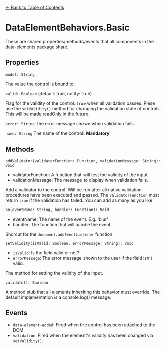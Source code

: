 [<- Back to Table of Contents](../README.md)

# DataElementBehaviors.Basic

These are shared properties/methods/events that all components
in the data-elements package share.

## Properties

`model: String` 

The value the control is bound to.

`valid: Boolean` (default: true, notify: true)

Flag for the validity of the control. `true` when all validation passes. 
Plese use the `setValidity()` method for changing the validation state 
of controls. This will be made readOnly in the future.

`error: String` The error message shown when validation fails.

`name: String` The name of the control. **Mandatory**

## Methods

`addValidator(validatorFunction: Function, validationMessage: String): Void` 
- validatorFunction: A function that will test the validity of the input.
- validationMessage: The message to display when validation fails.

Add a validator to the control. Will be run after all native validation
procedures have been executed and passed. The `validatorFunction` must
return `true` if the validation has failed. You can add as many as you like.

`on(eventName: String, handler: Function): Void`

- eventName: The name of the event. E.g. 'blur'
- handler: The function that will handle the event.

Shorcut for the `document.addEventListener` function.

`setValidity(isValid: Boolean, errorMessage: String): Void`

- `isValid`: Is the field valid or not?
- `errorMessage`: The error message shown to the user if the field isn't valid.

The method for setting the validity of the input.

`validate(): Boolean`

A method stub that all elements inheriting this behavior must override.
The default implementation is a console.log() message.

## Events

- `data-element-added`: Fired when the control has been attached to the DOM.
- `validation`: Fired when the element's validity has been changed via 
`setValidity()`.


